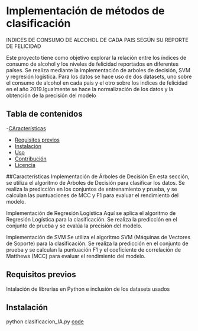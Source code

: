 # Implementación de métodos de clasificación

INDICES DE CONSUMO DE ALCOHOL DE CADA PAIS SEGÚN SU REPORTE DE FELICIDAD

Este proyecto tiene como objetivo explorar la relación entre los índices de consumo de alcohol y los niveles de felicidad reportados en diferentes países.
Se realiza mediante la implementación de arboles de decisión, SVM y regresión logistica. Para los datos se hace uso de dos datasets, uno sobre el consumo de alcohol en cada pais y el otro sobre los indices de felicidad en el año 2019.Igualmente se hace la normalización de los datos y la obtención de la precisión del modelo

## Tabla de contenidos

-[CAracterísticas](#características)
- [Requisitos previos](#requisitos-previos)
- [Instalación](#instalación)
- [Uso](#uso)
- [Contribución](#contribución)
- [Licencia](#licencia)

##Características
Implementación de Árboles de Decisión
En esta sección, se utiliza el algoritmo de Árboles de Decisión para clasificar los datos. Se realiza la predicción en los conjuntos de entrenamiento y prueba, y se calculan las puntuaciones de MCC y F1 para evaluar el rendimiento del modelo.

Implementación de Regresión Logística
Aquí se aplica el algoritmo de Regresión Logística para la clasificación. Se realiza la predicción en el conjunto de prueba y se evalúa la precisión del modelo.

Implementación de SVM
Se utiliza el algoritmo SVM (Máquinas de Vectores de Soporte) para la clasificación. Se realiza la predicción en el conjunto de prueba y se calculan la puntuación F1 y el coeficiente de correlación de Matthews (MCC) para evaluar el rendimiento del modelo.

## Requisitos previos

Intalación de librerias en Python e inclusión de los datasets usados

## Instalación

python clasificacion_IA.py
[code](classification_ia.py)




